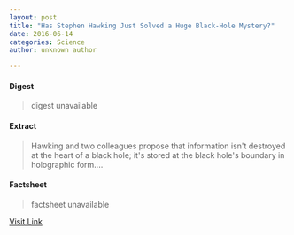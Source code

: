 ```yaml
---
layout: post
title: "Has Stephen Hawking Just Solved a Huge Black-Hole Mystery?"
date: 2016-06-14
categories: Science
author: unknown author

---
```



#### Digest
>digest unavailable

#### Extract
>Hawking and two colleagues propose that information isn't destroyed at the heart of a black hole; it's stored at the black hole's boundary in holographic form....

#### Factsheet
>factsheet unavailable

[Visit Link](http://www.livescience.com/51980-stephen-hawking-black-hole-mystery.html)


